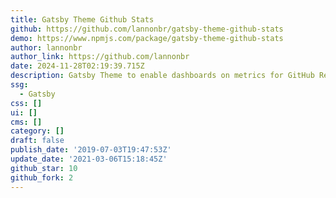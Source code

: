 ```yaml
---
title: Gatsby Theme Github Stats
github: https://github.com/lannonbr/gatsby-theme-github-stats
demo: https://www.npmjs.com/package/gatsby-theme-github-stats
author: lannonbr
author_link: https://github.com/lannonbr
date: 2024-11-28T02:19:39.715Z
description: Gatsby Theme to enable dashboards on metrics for GitHub Repo statistics
ssg:
  - Gatsby
css: []
ui: []
cms: []
category: []
draft: false
publish_date: '2019-07-03T19:47:53Z'
update_date: '2021-03-06T15:18:45Z'
github_star: 10
github_fork: 2
---
```

